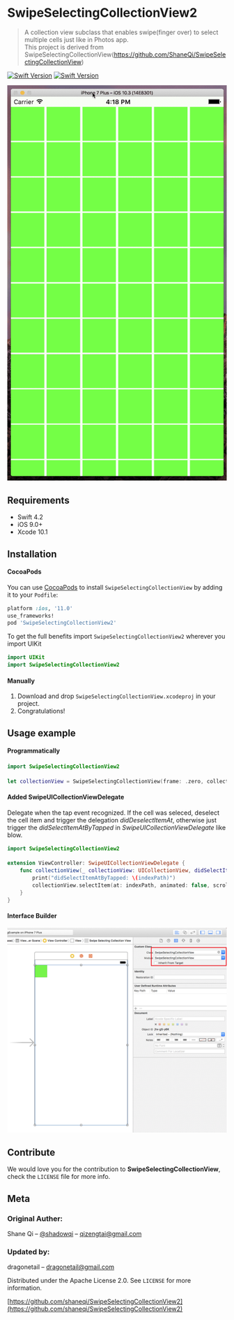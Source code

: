 # SwipeSelectingCollectionView2
> A collection view subclass that enables swipe(finger over) to select multiple cells just like in Photos app.  
This project is derived from SwipeSelectingCollectionView(https://github.com/ShaneQi/SwipeSelectingCollectionView)

[![Swift Version](https://img.shields.io/badge/Swift-4.2-orange.svg)](https://swift.org/)
[![Swift Version](https://img.shields.io/badge/iOS-9.0-green.svg)](https://www.apple.com/ios/ios-9/)

![](./Assets/demo.gif)

## Requirements

- Swift 4.2
- iOS 9.0+
- Xcode 10.1

## Installation

#### CocoaPods
You can use [CocoaPods](http://cocoapods.org/) to install `SwipeSelectingCollectionView` by adding it to your `Podfile`:

```ruby
platform :ios, '11.0'
use_frameworks!
pod 'SwipeSelectingCollectionView2'
```

To get the full benefits import `SwipeSelectingCollectionView2` wherever you import UIKit

``` swift
import UIKit
import SwipeSelectingCollectionView2
```

#### Manually
1. Download and drop ```SwipeSelectingCollectionView.xcodeproj``` in your project.  
2. Congratulations!  

## Usage example

#### Programmatically

```swift
import SwipeSelectingCollectionView2

let collectionView = SwipeSelectingCollectionView(frame: .zero, collectionViewLayout: UICollectionViewFlowLayout()) 
```
#### Added SwipeUICollectionViewDelegate  
Delegate when the tap event recognized. If the cell was seleced, deselect the cell item and trigger the delegation *didDeselectItemAt*, otherwise just trigger the *didSelectItemAtByTapped* in *SwipeUICollectionViewDelegate* like blow.    
```swift
import SwipeSelectingCollectionView2

extension ViewController: SwipeUICollectionViewDelegate {
    func collectionView(_ collectionView: UICollectionView, didSelectItemAtByTapped indexPath: IndexPath) {
        print("didSelectItemAtByTapped: \(indexPath)")
        collectionView.selectItem(at: indexPath, animated: false, scrollPosition: [])
    }
}
```

#### Interface Builder

![](./Assets/usage-IB.png)

## Contribute

We would love you for the contribution to **SwipeSelectingCollectionView**, check the ``LICENSE`` file for more info.

## Meta

### Original Auther:
Shane Qi – [@shadowqi](https://twitter.com/shadowqi) – qizengtai@gmail.com

### Updated by:
dragonetail – dragonetail@gmail.com  

Distributed under the Apache License 2.0. See ``LICENSE`` for more information.

[https://github.com/shaneqi/SwipeSelectingCollectionView2](https://github.com/shaneqi/SwipeSelectingCollectionView2)
